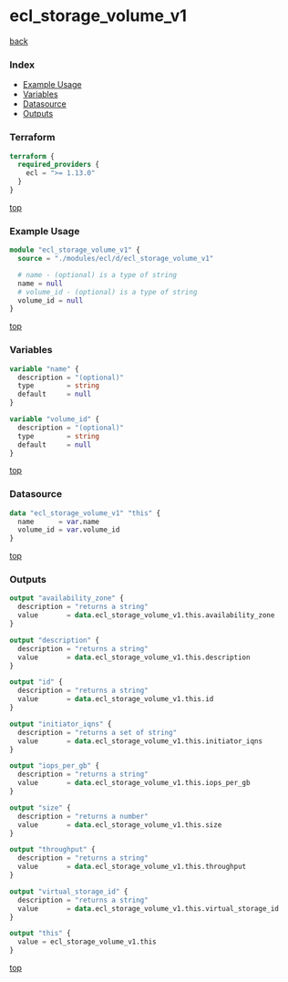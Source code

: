 # ecl_storage_volume_v1

[back](../ecl.md)

### Index

- [Example Usage](#example-usage)
- [Variables](#variables)
- [Datasource](#datasource)
- [Outputs](#outputs)

### Terraform

```terraform
terraform {
  required_providers {
    ecl = ">= 1.13.0"
  }
}
```

[top](#index)

### Example Usage

```terraform
module "ecl_storage_volume_v1" {
  source = "./modules/ecl/d/ecl_storage_volume_v1"

  # name - (optional) is a type of string
  name = null
  # volume_id - (optional) is a type of string
  volume_id = null
}
```

[top](#index)

### Variables

```terraform
variable "name" {
  description = "(optional)"
  type        = string
  default     = null
}

variable "volume_id" {
  description = "(optional)"
  type        = string
  default     = null
}
```

[top](#index)

### Datasource

```terraform
data "ecl_storage_volume_v1" "this" {
  name      = var.name
  volume_id = var.volume_id
}
```

[top](#index)

### Outputs

```terraform
output "availability_zone" {
  description = "returns a string"
  value       = data.ecl_storage_volume_v1.this.availability_zone
}

output "description" {
  description = "returns a string"
  value       = data.ecl_storage_volume_v1.this.description
}

output "id" {
  description = "returns a string"
  value       = data.ecl_storage_volume_v1.this.id
}

output "initiator_iqns" {
  description = "returns a set of string"
  value       = data.ecl_storage_volume_v1.this.initiator_iqns
}

output "iops_per_gb" {
  description = "returns a string"
  value       = data.ecl_storage_volume_v1.this.iops_per_gb
}

output "size" {
  description = "returns a number"
  value       = data.ecl_storage_volume_v1.this.size
}

output "throughput" {
  description = "returns a string"
  value       = data.ecl_storage_volume_v1.this.throughput
}

output "virtual_storage_id" {
  description = "returns a string"
  value       = data.ecl_storage_volume_v1.this.virtual_storage_id
}

output "this" {
  value = ecl_storage_volume_v1.this
}
```

[top](#index)